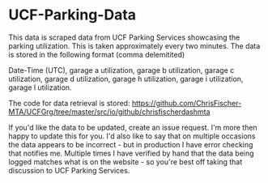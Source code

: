 # UCF-Parking-Data

This data is scraped data from UCF Parking Services showcasing the parking utilization. This is taken approximately every two minutes. The data is stored in the following format (comma delemitited)

Date-Time (UTC), garage a utilization, garage b utilization, garage c utilization, garage d utilization, garage h utilization, garage i utilization, garage l utilization.

The code for data retrieval is stored: https://github.com/ChrisFischer-MTA/UCFGrg/tree/master/src/io/github/chrisfischerdashmta

If you'd like the data to be updated, create an issue request. I'm more then happy to update this for you. I'd also like to say that on multiple occasions the data appears to be incorrect - but in production I have error checking that notifies me. Multiple times I have verified by hand that the data being logged matches what is on the website - so you're best off taking that discussion to UCF Parking Services. 
